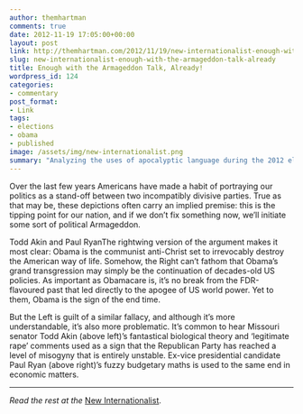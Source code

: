 ```yaml
---
author: themhartman
comments: true
date: 2012-11-19 17:05:00+00:00
layout: post
link: http://themhartman.com/2012/11/19/new-internationalist-enough-with-the-armageddon-talk-already/
slug: new-internationalist-enough-with-the-armageddon-talk-already
title: Enough with the Armageddon Talk, Already!
wordpress_id: 124
categories:
- commentary
post_format:
- Link
tags:
- elections
- obama
- published
image: /assets/img/new-internationalist.png
summary: "Analyzing the uses of apocalyptic language during the 2012 election."
---
```


Over the last few years Americans have made a habit of portraying our politics as a stand-off between two incompatibly divisive parties. True as that may be, these depictions often carry an implied premise: this is the tipping point for our nation, and if we don’t fix something now, we’ll initiate some sort of political Armageddon.

Todd Akin and Paul RyanThe rightwing version of the argument makes it most clear: Obama is the communist anti-Christ set to irrevocably destroy the American way of life. Somehow, the Right can’t fathom that Obama’s grand transgression may simply be the continuation of decades-old US policies. As important as Obamacare is, it’s no break from the FDR-flavoured past that led directly to the apogee of US world power. Yet to them, Obama is the sign of the end time.

But the Left is guilt of a similar fallacy, and although it’s more understandable, it’s also more problematic. It’s common to hear Missouri senator Todd Akin (above left)’s fantastical biological theory and ‘legitimate rape’ comments used as a sign that the Republican Party has reached a level of misogyny that is entirely unstable. Ex-vice presidential candidate Paul Ryan (above right)’s fuzzy budgetary maths is used to the same end in economic matters.

---

_Read the rest at the_ [New Internationalist](http://newint.org/blog/2012/11/19/us-politics-not-apocalyptic/).
